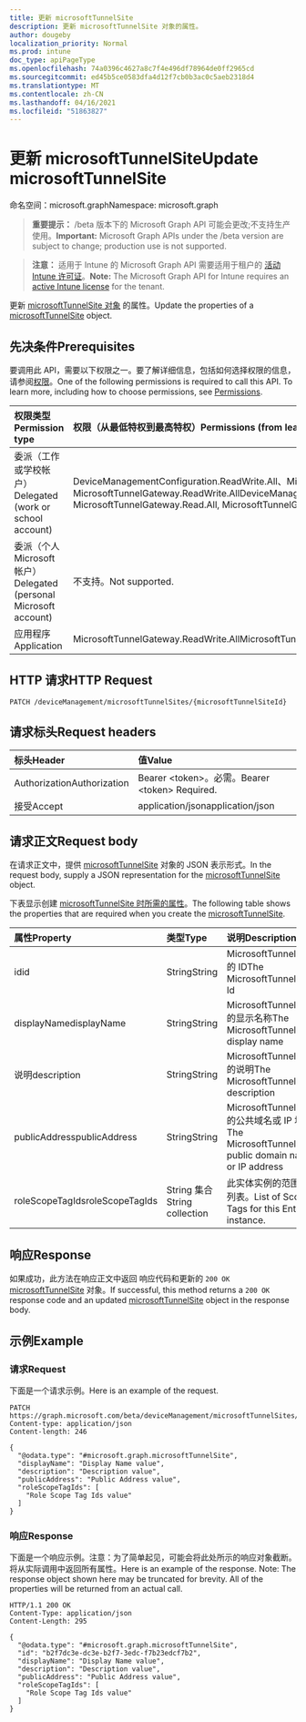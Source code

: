 ```yaml
---
title: 更新 microsoftTunnelSite
description: 更新 microsoftTunnelSite 对象的属性。
author: dougeby
localization_priority: Normal
ms.prod: intune
doc_type: apiPageType
ms.openlocfilehash: 74a0396c4627a8c7f4e496df78964de0ff2965cd
ms.sourcegitcommit: ed45b5ce0583dfa4d12f7cb0b3ac0c5aeb2318d4
ms.translationtype: MT
ms.contentlocale: zh-CN
ms.lasthandoff: 04/16/2021
ms.locfileid: "51863827"
---
```

# <a name="update-microsofttunnelsite"></a><span data-ttu-id="211a8-103">更新 microsoftTunnelSite</span><span class="sxs-lookup"><span data-stu-id="211a8-103">Update microsoftTunnelSite</span></span>

<span data-ttu-id="211a8-104">命名空间：microsoft.graph</span><span class="sxs-lookup"><span data-stu-id="211a8-104">Namespace: microsoft.graph</span></span>

> <span data-ttu-id="211a8-105">**重要提示：** /beta 版本下的 Microsoft Graph API 可能会更改;不支持生产使用。</span><span class="sxs-lookup"><span data-stu-id="211a8-105">**Important:** Microsoft Graph APIs under the /beta version are subject to change; production use is not supported.</span></span>

> <span data-ttu-id="211a8-106">**注意：** 适用于 Intune 的 Microsoft Graph API 需要适用于租户的 [活动 Intune 许可证](https://go.microsoft.com/fwlink/?linkid=839381)。</span><span class="sxs-lookup"><span data-stu-id="211a8-106">**Note:** The Microsoft Graph API for Intune requires an [active Intune license](https://go.microsoft.com/fwlink/?linkid=839381) for the tenant.</span></span>

<span data-ttu-id="211a8-107">更新 [microsoftTunnelSite 对象](../resources/intune-mstunnel-microsofttunnelsite.md) 的属性。</span><span class="sxs-lookup"><span data-stu-id="211a8-107">Update the properties of a [microsoftTunnelSite](../resources/intune-mstunnel-microsofttunnelsite.md) object.</span></span>

## <a name="prerequisites"></a><span data-ttu-id="211a8-108">先决条件</span><span class="sxs-lookup"><span data-stu-id="211a8-108">Prerequisites</span></span>
<span data-ttu-id="211a8-p101">要调用此 API，需要以下权限之一。要了解详细信息，包括如何选择权限的信息，请参阅[权限](/graph/permissions-reference)。</span><span class="sxs-lookup"><span data-stu-id="211a8-p101">One of the following permissions is required to call this API. To learn more, including how to choose permissions, see [Permissions](/graph/permissions-reference).</span></span>

|<span data-ttu-id="211a8-111">权限类型</span><span class="sxs-lookup"><span data-stu-id="211a8-111">Permission type</span></span>|<span data-ttu-id="211a8-112">权限（从最低特权到最高特权）</span><span class="sxs-lookup"><span data-stu-id="211a8-112">Permissions (from least to most privileged)</span></span>|
|:---|:---|
|<span data-ttu-id="211a8-113">委派（工作或学校帐户）</span><span class="sxs-lookup"><span data-stu-id="211a8-113">Delegated (work or school account)</span></span>|<span data-ttu-id="211a8-114">DeviceManagementConfiguration.ReadWrite.All、MicrosoftTunnelGateway.Read.All、MicrosoftTunnelGateway.ReadWrite.All</span><span class="sxs-lookup"><span data-stu-id="211a8-114">DeviceManagementConfiguration.ReadWrite.All, MicrosoftTunnelGateway.Read.All, MicrosoftTunnelGateway.ReadWrite.All</span></span>|
|<span data-ttu-id="211a8-115">委派（个人 Microsoft 帐户）</span><span class="sxs-lookup"><span data-stu-id="211a8-115">Delegated (personal Microsoft account)</span></span>|<span data-ttu-id="211a8-116">不支持。</span><span class="sxs-lookup"><span data-stu-id="211a8-116">Not supported.</span></span>|
|<span data-ttu-id="211a8-117">应用程序</span><span class="sxs-lookup"><span data-stu-id="211a8-117">Application</span></span>|<span data-ttu-id="211a8-118">MicrosoftTunnelGateway.ReadWrite.All</span><span class="sxs-lookup"><span data-stu-id="211a8-118">MicrosoftTunnelGateway.ReadWrite.All</span></span>|

## <a name="http-request"></a><span data-ttu-id="211a8-119">HTTP 请求</span><span class="sxs-lookup"><span data-stu-id="211a8-119">HTTP Request</span></span>
<!-- {
  "blockType": "ignored"
}
-->
``` http
PATCH /deviceManagement/microsoftTunnelSites/{microsoftTunnelSiteId}
```

## <a name="request-headers"></a><span data-ttu-id="211a8-120">请求标头</span><span class="sxs-lookup"><span data-stu-id="211a8-120">Request headers</span></span>
|<span data-ttu-id="211a8-121">标头</span><span class="sxs-lookup"><span data-stu-id="211a8-121">Header</span></span>|<span data-ttu-id="211a8-122">值</span><span class="sxs-lookup"><span data-stu-id="211a8-122">Value</span></span>|
|:---|:---|
|<span data-ttu-id="211a8-123">Authorization</span><span class="sxs-lookup"><span data-stu-id="211a8-123">Authorization</span></span>|<span data-ttu-id="211a8-124">Bearer &lt;token&gt;。必需。</span><span class="sxs-lookup"><span data-stu-id="211a8-124">Bearer &lt;token&gt; Required.</span></span>|
|<span data-ttu-id="211a8-125">接受</span><span class="sxs-lookup"><span data-stu-id="211a8-125">Accept</span></span>|<span data-ttu-id="211a8-126">application/json</span><span class="sxs-lookup"><span data-stu-id="211a8-126">application/json</span></span>|

## <a name="request-body"></a><span data-ttu-id="211a8-127">请求正文</span><span class="sxs-lookup"><span data-stu-id="211a8-127">Request body</span></span>
<span data-ttu-id="211a8-128">在请求正文中，提供 [microsoftTunnelSite](../resources/intune-mstunnel-microsofttunnelsite.md) 对象的 JSON 表示形式。</span><span class="sxs-lookup"><span data-stu-id="211a8-128">In the request body, supply a JSON representation for the [microsoftTunnelSite](../resources/intune-mstunnel-microsofttunnelsite.md) object.</span></span>

<span data-ttu-id="211a8-129">下表显示创建 [microsoftTunnelSite 时所需的属性](../resources/intune-mstunnel-microsofttunnelsite.md)。</span><span class="sxs-lookup"><span data-stu-id="211a8-129">The following table shows the properties that are required when you create the [microsoftTunnelSite](../resources/intune-mstunnel-microsofttunnelsite.md).</span></span>

|<span data-ttu-id="211a8-130">属性</span><span class="sxs-lookup"><span data-stu-id="211a8-130">Property</span></span>|<span data-ttu-id="211a8-131">类型</span><span class="sxs-lookup"><span data-stu-id="211a8-131">Type</span></span>|<span data-ttu-id="211a8-132">说明</span><span class="sxs-lookup"><span data-stu-id="211a8-132">Description</span></span>|
|:---|:---|:---|
|<span data-ttu-id="211a8-133">id</span><span class="sxs-lookup"><span data-stu-id="211a8-133">id</span></span>|<span data-ttu-id="211a8-134">String</span><span class="sxs-lookup"><span data-stu-id="211a8-134">String</span></span>|<span data-ttu-id="211a8-135">MicrosoftTunnelSite 的 ID</span><span class="sxs-lookup"><span data-stu-id="211a8-135">The MicrosoftTunnelSite's Id</span></span>|
|<span data-ttu-id="211a8-136">displayName</span><span class="sxs-lookup"><span data-stu-id="211a8-136">displayName</span></span>|<span data-ttu-id="211a8-137">String</span><span class="sxs-lookup"><span data-stu-id="211a8-137">String</span></span>|<span data-ttu-id="211a8-138">MicrosoftTunnelSite 的显示名称</span><span class="sxs-lookup"><span data-stu-id="211a8-138">The MicrosoftTunnelSite's display name</span></span>|
|<span data-ttu-id="211a8-139">说明</span><span class="sxs-lookup"><span data-stu-id="211a8-139">description</span></span>|<span data-ttu-id="211a8-140">String</span><span class="sxs-lookup"><span data-stu-id="211a8-140">String</span></span>|<span data-ttu-id="211a8-141">MicrosoftTunnelSite 的说明</span><span class="sxs-lookup"><span data-stu-id="211a8-141">The MicrosoftTunnelSite's description</span></span>|
|<span data-ttu-id="211a8-142">publicAddress</span><span class="sxs-lookup"><span data-stu-id="211a8-142">publicAddress</span></span>|<span data-ttu-id="211a8-143">String</span><span class="sxs-lookup"><span data-stu-id="211a8-143">String</span></span>|<span data-ttu-id="211a8-144">MicrosoftTunnelSite 的公共域名或 IP 地址</span><span class="sxs-lookup"><span data-stu-id="211a8-144">The MicrosoftTunnelSite's public domain name or IP address</span></span>|
|<span data-ttu-id="211a8-145">roleScopeTagIds</span><span class="sxs-lookup"><span data-stu-id="211a8-145">roleScopeTagIds</span></span>|<span data-ttu-id="211a8-146">String 集合</span><span class="sxs-lookup"><span data-stu-id="211a8-146">String collection</span></span>|<span data-ttu-id="211a8-147">此实体实例的范围标记列表。</span><span class="sxs-lookup"><span data-stu-id="211a8-147">List of Scope Tags for this Entity instance.</span></span>|



## <a name="response"></a><span data-ttu-id="211a8-148">响应</span><span class="sxs-lookup"><span data-stu-id="211a8-148">Response</span></span>
<span data-ttu-id="211a8-149">如果成功，此方法在响应正文中返回 响应代码和更新的 `200 OK` [microsoftTunnelSite](../resources/intune-mstunnel-microsofttunnelsite.md) 对象。</span><span class="sxs-lookup"><span data-stu-id="211a8-149">If successful, this method returns a `200 OK` response code and an updated [microsoftTunnelSite](../resources/intune-mstunnel-microsofttunnelsite.md) object in the response body.</span></span>

## <a name="example"></a><span data-ttu-id="211a8-150">示例</span><span class="sxs-lookup"><span data-stu-id="211a8-150">Example</span></span>

### <a name="request"></a><span data-ttu-id="211a8-151">请求</span><span class="sxs-lookup"><span data-stu-id="211a8-151">Request</span></span>
<span data-ttu-id="211a8-152">下面是一个请求示例。</span><span class="sxs-lookup"><span data-stu-id="211a8-152">Here is an example of the request.</span></span>
``` http
PATCH https://graph.microsoft.com/beta/deviceManagement/microsoftTunnelSites/{microsoftTunnelSiteId}
Content-type: application/json
Content-length: 246

{
  "@odata.type": "#microsoft.graph.microsoftTunnelSite",
  "displayName": "Display Name value",
  "description": "Description value",
  "publicAddress": "Public Address value",
  "roleScopeTagIds": [
    "Role Scope Tag Ids value"
  ]
}
```

### <a name="response"></a><span data-ttu-id="211a8-153">响应</span><span class="sxs-lookup"><span data-stu-id="211a8-153">Response</span></span>
<span data-ttu-id="211a8-p102">下面是一个响应示例。注意：为了简单起见，可能会将此处所示的响应对象截断。将从实际调用中返回所有属性。</span><span class="sxs-lookup"><span data-stu-id="211a8-p102">Here is an example of the response. Note: The response object shown here may be truncated for brevity. All of the properties will be returned from an actual call.</span></span>
``` http
HTTP/1.1 200 OK
Content-Type: application/json
Content-Length: 295

{
  "@odata.type": "#microsoft.graph.microsoftTunnelSite",
  "id": "b2f7dc3e-dc3e-b2f7-3edc-f7b23edcf7b2",
  "displayName": "Display Name value",
  "description": "Description value",
  "publicAddress": "Public Address value",
  "roleScopeTagIds": [
    "Role Scope Tag Ids value"
  ]
}
```




